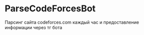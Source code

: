 # ParseCodeForcesBot
Парсинг сайта codeforces.com каждый час и предоставление информации через тг бота
